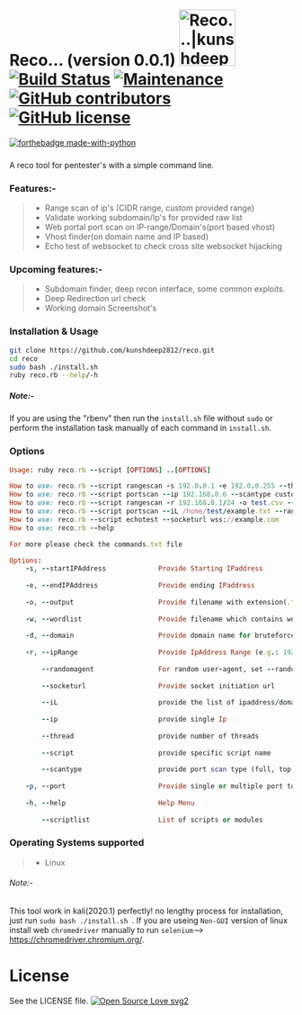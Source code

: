 # Reco... (version 0.0.1)  <a href="https://kunshdeep.com"><img src="https://user-images.githubusercontent.com/40362096/78559302-ca3dcd80-7831-11ea-91e4-7161c644d0ef.png" width=100px alt="Reco...|kunshdeep"></a>[![Build Status](https://travis-ci.org/kunshdeep2812/reco.svg?branch=master)](https://travis-ci.org/kunshdeep2812/reco) [![Maintenance](https://img.shields.io/badge/Maintained%3F-yes-green.svg)](https://github.com/kunshdeep2812/reco/pulse) [![GitHub contributors](https://img.shields.io/github/contributors/kunshdeep2812/reco)](https://github.com/kunshdeep2812/reco/graphs/contributors) [![GitHub license](https://img.shields.io/github/license/kunshdeep2812/reco.svg)](https://github.com/kunshdeep2812/reco/blob/master/LICENSE)
[![forthebadge made-with-python](http://ForTheBadge.com/images/badges/made-with-ruby.svg)](https://www.ruby-lang.org/en/)
### 
A reco tool for pentester's with a simple command line.  
### Features:-
  > - Range scan of ip's (CIDR range, custom provided range)
  > - Validate working subdomain/Ip's for provided raw list
  > - Web portal port scan on IP-range/Domain's(port based vhost)
  > - Vhost finder(on domain name and IP based)
  > - Echo test of websocket to check cross site websocket hijacking
### Upcoming features:-
> - Subdomain finder, deep recon interface, some common exploits.
> - Deep Redirection url check
> - Working domain Screenshot's
### Installation & Usage
```sh
git clone https://github.com/kunshdeep2812/reco.git
cd reco
sudo bash ./install.sh
ruby reco.rb --help/-h
```
##### Note:- 
If you are using the "rbenv" then run the ```install.sh``` file without ```sudo``` or perform the installation task manually of each command in ```install.sh```.

### Options
```ruby
Usage: ruby reco.rb --script [OPTIONS] ..[OPTIONS]

How to use: reco.rb --script rangescan -s 192.0.0.1 -e 192.0.0.255 --thread 10
How to use: reco.rb --script portscan --ip 192.168.0.6 --scantype custom -p 80,443,23 --thread 40
How to use: reco.rb --script rangescan -r 192.168.0.1/24 -o test.csv --thread 10
How to use: reco.rb --script portscan --iL /home/test/example.txt --randomagent true --thread 50 -o example.txt
How to use: reco.rb --script echotest --socketurl wss://example.com
How to use: reco.rb --help

For more please check the commands.txt file

Options: 
    -s, --startIPAddress             Provide Starting IPaddress
                                                                                                                                                                      
    -e, --endIPAddress               Provide ending IPaddress
                                                                                                                                                                      
    -o, --output                     Provide filename with extension(.txt)
                                                                                                                                                                      
    -w, --wordlist                   Provide filename which contains wordlist
                                                                                                                                                                      
    -d, --domain                     Provide domain name for bruteforce subdomain
                                                                                                                                                                      
    -r, --ipRange                    Provide IpAddress Range (e.g.: 192.0.168.1/24)
                                                                                                                                                                      
        --randomagent                For random user-agent, set --randomagent true
                                                                                                                                                                      
        --socketurl                  Provide socket initiation url
                                                                                                                                                                      
        --iL                         provide the list of ipaddress/domain-name file
                                                                                                                                                                      
        --ip                         provide single Ip
                                                                                                                                                                      
        --thread                     provide number of threads
                                                                                                                                                                      
        --script                     provide specific script name
                                                                                                                                                                      
        --scantype                   provide port scan type (full, top, custom)
                                                                                                                                                                      
    -p, --port                       Provide single or multiple port to scan
                                                                                                                                                                      
    -h, --help                       Help Menu
                                                                                                                                                                      
        --scriptlist                 List of scripts or modules

```
### Operating Systems supported
> - Linux
###### Note:- 
This tool work in kali(2020.1) perfectly! no lengthy process for installation, just run ```sudo bash ./install.sh ```.
If you are useing ```Non-GUI``` version of linux install web ```chromedriver``` manually to run ```selenium```--> https://chromedriver.chromium.org/.

# License
See the LICENSE file. [![Open Source Love svg2](https://badges.frapsoft.com/os/v2/open-source.svg?v=103)](https://github.com/kunshdeep2812/reco/)
